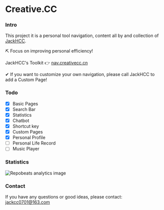 Creative.CC
===
### Intro
This project it is a personal tool navigation, content all by and collection of [JackHCC](https://github.com/JackHCC).

⛏ Focus on improving personal efficiency!

JackHCC's Toolkit 👉 [nav.creativecc.cn](https://nav.creativecc.cn)

✔ If you want to customize your own navigation, please call JackHCC to add a Custom Page!


### Todo
- [x] Basic Pages
- [x] Search Bar
- [x] Statistics
- [x] Chatbot
- [x] Shortcut key
- [x] Custom Pages
- [x] Personal Profile
- [ ] Personal Life Record 
- [ ] Music Player

### Statistics
![](https://repobeats.axiom.co/api/embed/45a4ccf7fb54f999964d8d7b66a719a7b9dddaae.svg "Repobeats analytics image")

### Contact

If you have any questions or good ideas, please contact: jackcc0701@163.com

[comment]: <> (### Display)

[comment]: <> (![]&#40;./assets/images/nav.creativecc.cn_cn_index.html.png&#41;)
